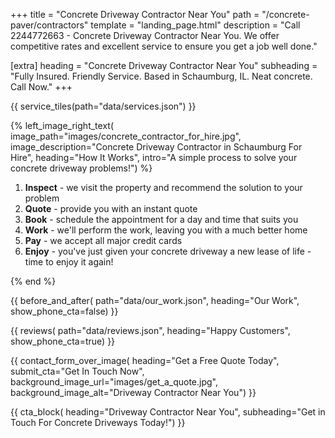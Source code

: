 +++
title = "Concrete Driveway Contractor Near You"
path = "/concrete-paver/contractors"
template = "landing_page.html"
description = "Call 2244772663 - Concrete Driveway Contractor Near You. We offer competitive rates and excellent service to ensure you get a job well done."

[extra]
heading = "Concrete Driveway Contractor Near You"
subheading = "Fully Insured. Friendly Service. Based in Schaumburg, IL. Neat concrete. Call Now."
+++

{{ service_tiles(path="data/services.json") }}

{% left_image_right_text(
     image_path="images/concrete_contractor_for_hire.jpg",
     image_description="Concrete Driveway Contractor in Schaumburg For Hire",
     heading="How It Works",
     intro="A simple process to solve your concrete driveway problems!") %}

1. **Inspect** - we visit the property and recommend the solution to your problem
2. **Quote** - provide you with an instant quote
3. **Book** - schedule the appointment for a day and time that suits you
4. **Work** - we'll perform the work, leaving you with a much better home
5. **Pay** - we accept all major credit cards
6. **Enjoy** - you've just given your concrete driveway a new lease of life - time to enjoy it again!

{% end %}

{{ before_and_after(
     path="data/our_work.json",
     heading="Our Work",
     show_phone_cta=false) }}

{{ reviews(
     path="data/reviews.json",
     heading="Happy Customers",
     show_phone_cta=true) }}

{{ contact_form_over_image(
     heading="Get a Free Quote Today",
     submit_cta="Get In Touch Now",
     background_image_url="images/get_a_quote.jpg",
     background_image_alt="Driveway Contractor Near You") }}

{{ cta_block(
     heading="Driveway Contractor Near You",
     subheading="Get in Touch For Concrete Driveways Today!") }}